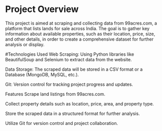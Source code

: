 # Project Overview
This project is aimed at scraping and collecting data from 99acres.com, a platform that lists lands for sale across India. The goal is to gather key information about available properties, such as their location, price, size, and other details, in order to create a comprehensive dataset for further analysis or display.

#Technologies Used
Web Scraping: Using Python libraries like BeautifulSoup and Selenium to extract data from the website.

Data Storage: The scraped data will be stored in a CSV format or a Database (MongoDB, MySQL, etc.).

Git: Version control for tracking project progress and updates.

Features
Scrape land listings from 99acres.com.

Collect property details such as location, price, area, and property type.

Store the scraped data in a structured format for further analysis.

Utilize Git for version control and project collaboration.
